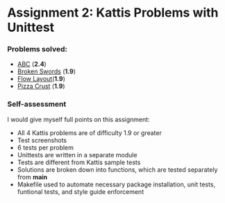 # Assignment 2: Kattis Problems with Unittest
### Problems solved:

- [ABC](https://open.kattis.com/problems/abc) (**2.4**)
- [Broken Swords](https://open.kattis.com/problems/brokenswords) (**1.9**)
- [Flow Layout](https://open.kattis.com/problems/flowlayout)(**1.9**)
- [Pizza Crust](https://open.kattis.com/problems/pizza2) (**1.9**)

### Self-assessment
I would give myself full points on this assignment:
- All 4 Kattis problems are of difficulty 1.9 or greater
- Test screenshots
- 6 tests per problem
- Unittests are written in a separate module
- Tests are different from Kattis sample tests
- Solutions are broken down into functions, which are tested separately from __main__
- Makefile used to automate necessary package installation, unit tests, funtional tests, and style guide enforcement
